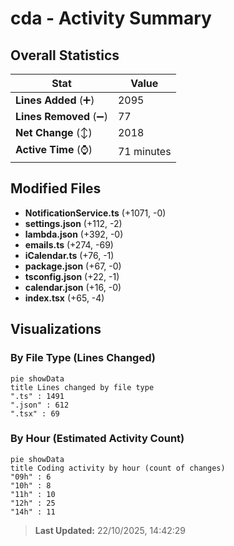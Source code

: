 # cda - Activity Summary 

## Overall Statistics

| Stat                   | Value                                                             |
| ---------------------- | ----------------------------------------------------------------- |
| **Lines Added** (➕)   | 2095                                          |
| **Lines Removed** (➖) | 77                                        |
| **Net Change** (↕)    | 2018                |
| **Active Time** (⌚)   | 71 minutes |


## Modified Files
- **NotificationService.ts** (+1071, -0)
- **settings.json** (+112, -2)
- **lambda.json** (+392, -0)
- **emails.ts** (+274, -69)
- **iCalendar.ts** (+76, -1)
- **package.json** (+67, -0)
- **tsconfig.json** (+22, -1)
- **calendar.json** (+16, -0)
- **index.tsx** (+65, -4)

## Visualizations

### By File Type (Lines Changed)

```mermaid
pie showData
title Lines changed by file type
".ts" : 1491
".json" : 612
".tsx" : 69
```

### By Hour (Estimated Activity Count)

```mermaid
pie showData
title Coding activity by hour (count of changes)
"09h" : 6
"10h" : 8
"11h" : 10
"12h" : 25
"14h" : 11
```


> **Last Updated:** 22/10/2025, 14:42:29